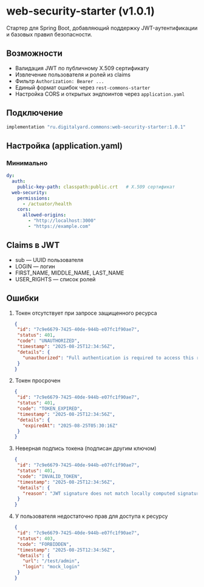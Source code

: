 # web-security-starter (v1.0.1)

Стартер для Spring Boot, добавляющий поддержку JWT-аутентификации и базовых правил безопасности.

## Возможности
- Валидация JWT по публичному X.509 сертификату
- Извлечение пользователя и ролей из claims
- Фильтр `Authorization: Bearer ...`
- Единый формат ошибок через `rest-commons-starter`
- Настройка CORS и открытых эндпоинтов через `application.yaml`

## Подключение
```groovy
implementation "ru.digitalyard.commons:web-security-starter:1.0.1"
```

## Настройка (application.yaml)

### Минимально
```yaml
dy:
  auth:
    public-key-path: classpath:public.crt   # X.509 сертификат
  web-security:
    permissions:
      - /actuator/health
    cors:
      allowed-origins:
        - "http://localhost:3000"
        - "https://example.com"
```

## Claims в JWT
 - sub — UUID пользователя
 - LOGIN — логин
 - FIRST_NAME, MIDDLE_NAME, LAST_NAME
 - USER_RIGHTS — список ролей

## Ошибки
1. Токен отсутствует при запросе защищенного ресурса
```json
   {
    "id": "7c9e6679-7425-40de-944b-e07fc1f90ae7",
    "status": 401,
    "code": "UNAUTHORIZED",
    "timestamp": "2025-08-25T12:34:56Z",
    "details": {
      "unauthorized": "Full authentication is required to access this resource"
    }
   }
```
2. Токен просрочен
```json
   {
    "id": "7c9e6679-7425-40de-944b-e07fc1f90ae7",
    "status": 401,
    "code": "TOKEN_EXPIRED",
    "timestamp": "2025-08-25T12:34:56Z",
    "details": {
      "expiredAt": "2025-08-25T05:30:16Z"
    }
   }
```
3. Неверная подпись токена (подписан другим ключом)
```json
   {
    "id": "7c9e6679-7425-40de-944b-e07fc1f90ae7",
    "status": 401,
    "code": "INVALID_TOKEN",
    "timestamp": "2025-08-25T12:34:56Z",
    "details": {
      "reason": "JWT signature does not match locally computed signature. JWT validity cannot be asserted and should not be trusted."
    }
   }
```
4. У пользователя недостаточно прав для доступа к ресурсу
```json
   {
    "id": "7c9e6679-7425-40de-944b-e07fc1f90ae7",
    "status": 403,
    "code": "FORBIDDEN",
    "timestamp": "2025-08-25T12:34:56Z",
    "details": {
      "url": "/test/admin",
      "login": "mock_login"
    }
   }
```
